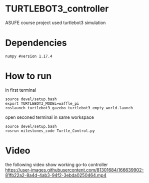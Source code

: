 # TURTLEBOT3_controller
ASUFE course project used turtlebot3 simulation
# Dependencies 
```
numpy #version 1.17.4
```
# How to run
in first terminal </br>
```
source devel/setup.bash
export TURTLEBOT3_MODEL=waffle_pi
roslaunch turtlebot3_gazebo turtlebot3_empty_world.launch 
```
open seconed terminal in same workspace
```
source devel/setup.bash
rosrun milestones_code Turtle_Control.py
```
# Video
the following video show working go-to controller </br>
https://user-images.githubusercontent.com/81301684/166639902-81fb22a2-8a4d-4ab3-94f2-3ebda0250464.mp4


